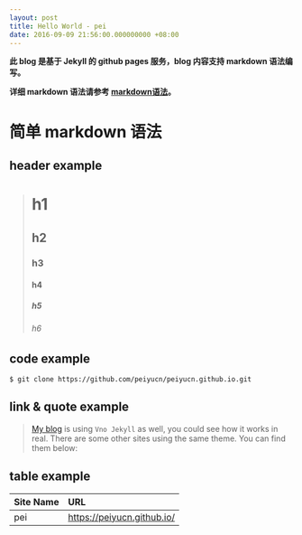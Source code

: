 ```yaml
---
layout: post
title: Hello World - pei
date: 2016-09-09 21:56:00.000000000 +08:00
---
```


**此 blog 是基于 Jekyll 的 github pages 服务，blog 内容支持 markdown 语法编写。**

**详细 markdown 语法请参考 [markdown语法](http://wowubuntu.com/markdown/)。**

# 简单 markdown 语法

## header example
># h1 
>## h2
>### h3
>#### h4
>##### h5
>###### h6

## code example
``` code
$ git clone https://github.com/peiyucn/peiyucn.github.io.git
```

## link & quote example
>[My blog](http://onevcat.com) is using `Vno Jekyll` as well, you could see how it works in real. There are some other sites using the same theme. You can find them below:

## table example
| Site Name    | URL                          |
| :----------- | :----------------------------|
| pei          | https://peiyucn.github.io/   |